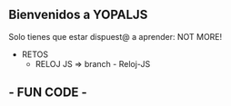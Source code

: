 ## Bienvenidos a YOPALJS 
   Solo tienes que estar dispuest@ a aprender: NOT MORE!

  * RETOS
    - RELOJ JS => branch - Reloj-JS


 ## - FUN CODE -

